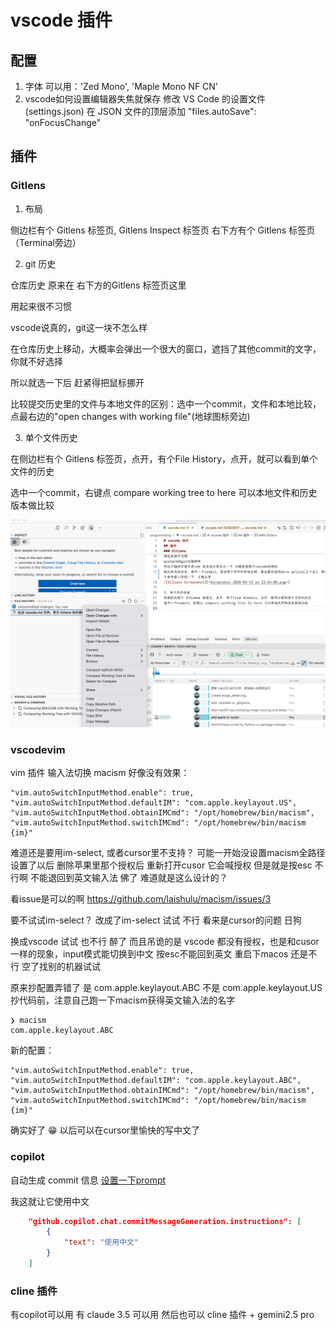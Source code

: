 # vscode 插件

## 配置
1. 字体
可以用：'Zed Mono', 'Maple Mono NF CN'
2. vscode如何设置编辑器失焦就保存
修改 VS Code 的设置文件 (settings.json) 在 JSON 文件的顶层添加 "files.autoSave": "onFocusChange"

## 插件

### Gitlens

1. 布局

侧边栏有个 Gitlens 标签页, Gitlens Inspect 标签页
右下方有个 Gitlens 标签页（Terminal旁边）

2. git 历史

仓库历史 原来在 右下方的Gitlens 标签页这里

用起来很不习惯

vscode说真的，git这一块不怎么样

在仓库历史上移动，大概率会弹出一个很大的窗口，遮挡了其他commit的文字，你就不好选择

所以就选一下后 赶紧得把鼠标挪开

比较提交历史里的文件与本地文件的区别：选中一个commit，文件和本地比较，点最右边的"open changes with working file"(地球图标旁边)

3. 单个文件历史

在侧边栏有个 Gitlens 标签页，点开，有个File History，点开，就可以看到单个文件的历史

选中一个commit，右键点 compare working tree to here 可以本地文件和历史版本做比较

![Screenshot 2025-03-13 at 00.06.42.png](<Screenshot 2025-03-13 at 00.06.42.png>)



### vscodevim
 vim 插件 输入法切换
macism 好像没有效果：
```
"vim.autoSwitchInputMethod.enable": true,
"vim.autoSwitchInputMethod.defaultIM": "com.apple.keylayout.US",
"vim.autoSwitchInputMethod.obtainIMCmd": "/opt/homebrew/bin/macism",
"vim.autoSwitchInputMethod.switchIMCmd": "/opt/homebrew/bin/macism {im}"
```

难道还是要用im-select, 或者cursor里不支持？
可能一开始没设置macism全路径
设置了以后
删除苹果里那个授权后 重新打开cusor 它会喊授权
但是就是按esc 不行啊 不能退回到英文输入法 佛了 难道就是这么设计的？

看issue是可以的啊 https://github.com/laishulu/macism/issues/3

要不试试im-select？
改成了im-select 试试 不行 看来是cursor的问题 日狗

换成vscode 试试
也不行 醉了 而且吊诡的是 vscode 都没有授权，也是和cusor一样的现象，input模式能切换到中文
按esc不能回到英文
重启下macos
还是不行
空了找别的机器试试

原来抄配置弄错了 是 com.apple.keylayout.ABC 不是 com.apple.keylayout.US
抄代码前，注意自己跑一下macism获得英文输入法的名字
```
❯ macism
com.apple.keylayout.ABC
```

新的配置：
```
"vim.autoSwitchInputMethod.enable": true,
"vim.autoSwitchInputMethod.defaultIM": "com.apple.keylayout.ABC",
"vim.autoSwitchInputMethod.obtainIMCmd": "/opt/homebrew/bin/macism",
"vim.autoSwitchInputMethod.switchIMCmd": "/opt/homebrew/bin/macism {im}"
```
确实好了
😁
以后可以在cursor里愉快的写中文了

### copilot

自动生成 commit 信息 [设置一下prompt](https://code.visualstudio.com/docs/copilot/copilot-customization#_define-commit-message-generation-custom-instructions)

我这就让它使用中文

```json
    "github.copilot.chat.commitMessageGeneration.instructions": [
        {
            "text": "使用中文"
        }
    ]
```

### cline 插件

有copilot可以用 有 claude 3.5 可以用
然后也可以 cline 插件 + gemini2.5 pro
